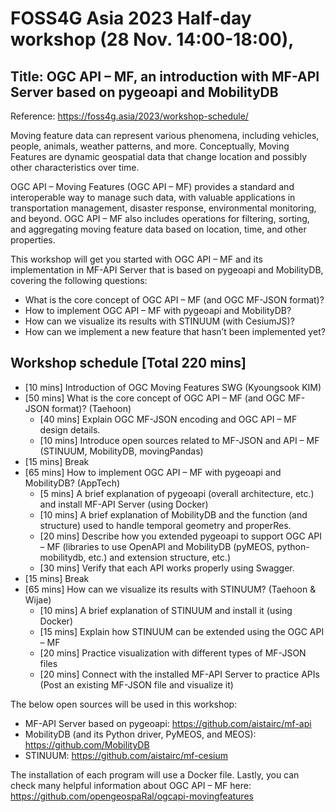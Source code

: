 # FOSS4G Asia 2023 Half-day workshop (28 Nov. 14:00-18:00), 
## Title: OGC API – MF, an introduction with MF-API Server based on pygeoapi and MobilityDB

Reference: https://foss4g.asia/2023/workshop-schedule/

Moving feature data can represent various phenomena, including vehicles, people, animals, weather patterns, and more. Conceptually, Moving Features are dynamic geospatial data that change location and possibly other characteristics over time.

OGC API – Moving Features (OGC API – MF) provides a standard and interoperable way to manage such data, with valuable applications in transportation management, disaster response, environmental monitoring, and beyond. OGC API – MF also includes operations for filtering, sorting, and aggregating moving feature data based on location, time, and other properties.

This workshop will get you started with OGC API – MF and its implementation in MF-API Server that is based on pygeoapi and MobilityDB, covering the following questions:

* What is the core concept of OGC API – MF (and OGC MF-JSON format)? 
* How to implement OGC API – MF with pygeoapi and MobilityDB? 
* How can we visualize its results with STINUUM (with CesiumJS)? 
* How can we implement a new feature that hasn’t been implemented yet?

## Workshop schedule [Total 220 mins]

- [10 mins] Introduction of OGC Moving Features SWG (Kyoungsook KIM)
- [50 mins] What is the core concept of OGC API – MF (and OGC MF-JSON format)? (Taehoon)
  - [40 mins] Explain OGC MF-JSON encoding and OGC API – MF design details.
  - [10 mins] Introduce open sources related to MF-JSON and API – MF (STINUUM, MobilityDB, movingPandas)
- [15 mins] Break
- [65 mins] How to implement OGC API – MF with pygeoapi and MobilityDB? (AppTech)
  - [5 mins] A brief explanation of pygeoapi (overall architecture, etc.) and install MF-API Server (using Docker)
  - [10 mins] A brief explanation of MobilityDB and the function (and structure) used to handle temporal geometry and properRes.
  - [20 mins] Describe how you extended pygeoapi to support OGC API – MF (libraries to use OpenAPI and MobilityDB (pyMEOS, python-mobilitydb, etc.) and extension structure, etc.)
  - [30 mins] Verify that each API works properly using Swagger.
- [15 mins] Break
- [65 mins] How can we visualize its results with STINUUM? (Taehoon & Wijae)
  - [10 mins] A brief explanation of STINUUM and install it (using Docker)
  - [15 mins] Explain how STINUUM can be extended using the OGC API – MF
  - [20 mins] Practice visualization with different types of MF-JSON files
  - [20 mins] Connect with the installed MF-API Server to practice APIs (Post an existing MF-JSON file and visualize it)

The below open sources will be used in this workshop:
- MF-API Server based on pygeoapi: https://github.com/aistairc/mf-api
- MobilityDB (and its Python driver, PyMEOS, and MEOS): https://github.com/MobilityDB
- STINUUM: https://github.com/aistairc/mf-cesium

The installation of each program will use a Docker file.
Lastly, you can check many helpful information about OGC API – MF here:
https://github.com/opengeospaRal/ogcapi-movingfeatures
